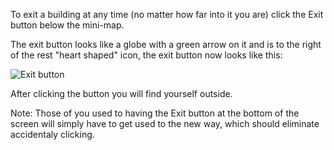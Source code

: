 ---
---
To exit a building at any time (no matter how far into it you are) click the Exit button below the mini-map.

The exit button looks like a globe with a green arrow on it and is to the right of the rest "heart shaped" icon, the exit button now looks like this:

![Exit button](game/icons/world_go.png)

After clicking the button you will find yourself outside.

Note: Those of you used to having the Exit button at the bottom of the screen will simply have to get used to the new way, which should eliminate accidentaly clicking.